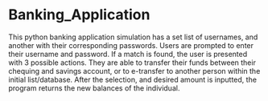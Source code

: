 # Banking_Application
This python banking application simulation has a set list of usernames, and another with their corresponding passwords. 
Users are prompted to enter their username and password. If a match is found, the user is presented with 3 possible actions. 
They are able to transfer their funds between their chequing and savings account, or to e-transfer to another person within the initial list/database. 
After the selection, and desired amount is inputted, the program returns the new balances of the individual.
